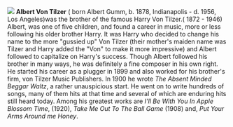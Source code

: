 ![](/images/alvontilzer2.jpg)
**Albert Von Tilzer** ( born Albert Gumm, b. 1878, Indianapolis - d. 1956, Los Angeles)was the brother of the famous Harry Von Tilzer.( 1872 - 1946) Albert, was one of five children, and found a career in music, more or less following his older brother Harry. It was Harry who decided to change his name to the more "gussied up" Von Tilzer (their mother's maiden name was Tilzer and Harry added the "Von" to make it more impressive) and Albert followed to capitalize on Harry's success. 
Though Albert followed his brother in many ways, he was definitely a fine composer in his own right. He started his career as a 
plugger in 1899 and also worked for his brother's firm, von Tilzer Music Publishers. In 1900 he wrote *The Absent Minded Beggar Waltz*, a rather unauspicious start. He went on to write hundreds of songs, many of them hits at that time and several of which are enduring hits still heard today. Among his greatest works are *I'll Be With You In Apple Blossom Time*, (1920), *Take Me Out To The Ball Game* (1908) and, *Put Your Arms Around me Honey*.


 